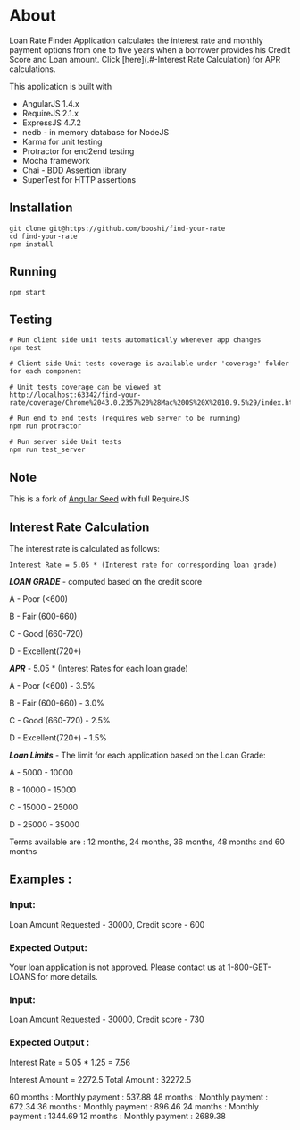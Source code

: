 # About

Loan Rate Finder Application calculates the interest rate and monthly payment options from one to five years when
a borrower provides his Credit Score and Loan amount. Click [here](.#-Interest Rate Calculation) for APR calculations.

This application is built with

* AngularJS 1.4.x
* RequireJS 2.1.x
* ExpressJS 4.7.2
* nedb - in memory database for NodeJS
* Karma for unit testing
* Protractor for end2end testing
* Mocha framework
* Chai - BDD Assertion library 
* SuperTest for HTTP assertions

## Installation

    git clone git@https://github.com/booshi/find-your-rate
    cd find-your-rate
    npm install

## Running

    npm start

## Testing

    # Run client side unit tests automatically whenever app changes
    npm test
    
    # Client side Unit tests coverage is available under 'coverage' folder for each component
    
    # Unit tests coverage can be viewed at 
    http://localhost:63342/find-your-rate/coverage/Chrome%2043.0.2357%20%28Mac%20OS%20X%2010.9.5%29/index.html
    
    # Run end to end tests (requires web server to be running)
    npm run protractor

    # Run server side Unit tests
    npm run test_server

## Note    
    
This is a fork of [Angular Seed](https://github.com/angular/angular-seed) with full RequireJS

## Interest Rate Calculation

The interest rate is calculated as follows:

```
Interest Rate = 5.05 * (Interest rate for corresponding loan grade)
```

***LOAN GRADE*** - computed based on the credit score

A - Poor (<600)

B - Fair (600-660)

C - Good (660-720)

D - Excellent(720+)

***APR***  -  5.05 * (Interest Rates for each loan grade)

A - Poor (<600) - 3.5%

B - Fair (600-660) - 3.0%

C - Good (660-720) - 2.5%

D - Excellent(720+) - 1.5%

***Loan Limits*** - The limit for each application based on the Loan Grade:

A - 5000 - 10000

B - 10000 - 15000

C - 15000 - 25000

D - 25000 - 35000

Terms available are : 12 months, 24 months, 36 months, 48 months and 60 months

## Examples :

### Input:

Loan Amount Requested - 30000, Credit score - 600

### Expected Output:

Your loan application is not approved. Please contact us at 1-800-GET-LOANS for more details.

### Input:

Loan Amount Requested - 30000, Credit score - 730

### Expected Output :

Interest Rate = 5.05 * 1.25 = 7.56

Interest Amount = 2272.5
Total Amount : 32272.5

60 months : Monthly payment : 537.88
48 months : Monthly payment : 672.34
36 months : Monthly payment : 896.46
24 months : Monthly payment : 1344.69
12 months : Monthly payment : 2689.38
